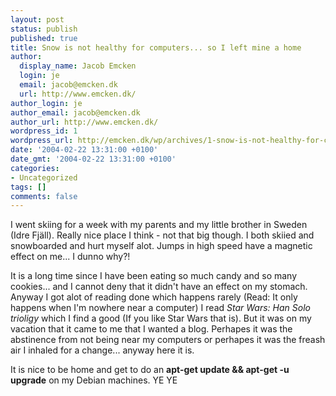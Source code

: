```yaml
---
layout: post
status: publish
published: true
title: Snow is not healthy for computers... so I left mine a home
author:
  display_name: Jacob Emcken
  login: je
  email: jacob@emcken.dk
  url: http://www.emcken.dk/
author_login: je
author_email: jacob@emcken.dk
author_url: http://www.emcken.dk/
wordpress_id: 1
wordpress_url: http://emcken.dk/wp/archives/1-snow-is-not-healthy-for-computers-so-i-left-mine-a-home.html
date: '2004-02-22 13:31:00 +0100'
date_gmt: '2004-02-22 13:31:00 +0100'
categories:
- Uncategorized
tags: []
comments: false
---
```

I went skiing for a week with my parents and my little brother in Sweden (Idre Fj&auml;ll). Really nice place I think - not that big though. I both skiied and snowboarded and hurt myself alot. Jumps in high speed have a magnetic effect on me... I dunno why?!

It is a long time since I have been eating so much candy and so many cookies... and I cannot deny that it didn't have an effect on my stomach. Anyway I got alot of reading done which happens rarely (Read: It only happens when I'm nowhere near a computer)
I read <i>Star Wars: Han Solo trioligy</i> which I find a good (If you like Star Wars that is).
But it was on my vacation that it came to me that I wanted a blog. Perhapes it was the abstinence from not being near my computers or perhapes it was the freash air I inhaled for a change... anyway here it is.

It is nice to be home and get to do an <b>apt-get update &amp;&amp; apt-get -u upgrade</b> on my Debian machines. YE YE


